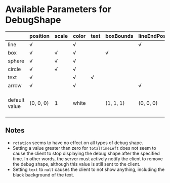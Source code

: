 # Available Parameters for DebugShape

|               | position  | scale | color | text | boxBounds | lineEndPosition | arrowHeadLength | arrowHeadRadius | segments                             |
|---------------|-----------|-------|-------|------|-----------|-----------------|-----------------|-----------------|--------------------------------------|
| line          | √         |       | √     |      |           | √               |                 |                 |                                      |
| box           | √         | √     | √     |      | √         |                 |                 |                 |                                      |
| sphere        | √         | √     | √     |      |           |                 |                 |                 | √                                    |
| circle        | √         | √     | √     |      |           |                 |                 |                 | √                                    |
| text          | √         |       | √     | √    |           |                 |                 |                 |                                      |
| arrow         | √         |       | √     |      |           | √               | √               | √               | √                                    |
| default value | (0, 0, 0) | 1     | white |      | (1, 1, 1) | (0, 0, 0)       | 1               | 0.5             | 20 for circle/sphere and 4 for arrow |

## Notes

- `rotation` seems to have no effect on all types of debug shape.
- Setting a value greater than zero for `totalTimeLeft` does not seem to cause the client to stop displaying the debug shape after the specified time. 
In other words, the server must actively notify the client to remove the debug shape, although this value is still sent to the client.
- Setting `text` to `null` causes the client to not show anything, including the black background of the text.